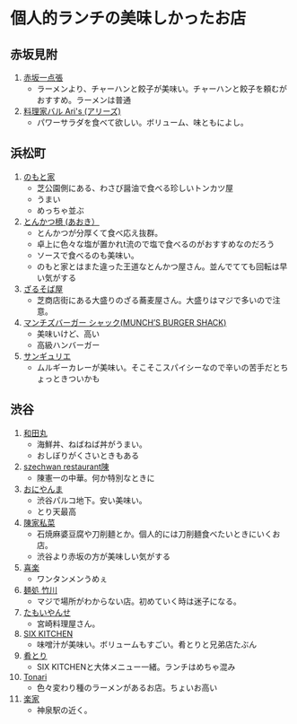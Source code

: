 # 個人的ランチの美味しかったお店

## 赤坂見附

1. [赤坂一点張](https://tabelog.com/tokyo/A1308/A130801/13002781/)
    - ラーメンより、チャーハンと餃子が美味い。チャーハンと餃子を頼むがおすすめ。ラーメンは普通
2. [料理家バル Ari's (アリーズ)](https://tabelog.com/tokyo/A1308/A130801/13208844/)
    - パワーサラダを食べて欲しい。ボリューム、味ともによし。

## 浜松町

1. [のもと家](https://tabelog.com/tokyo/A1314/A131401/13170377/)
    - 芝公園側にある、わさび醤油で食べる珍しいトンカツ屋
    - うまい
    - めっちゃ並ぶ
2. [とんかつ檍 (あおき）](https://tabelog.com/tokyo/A1314/A131401/13190933/)
    - とんかつが分厚くて食べ応え抜群。
    - 卓上に色々な塩が置かれt流ので塩で食べるのがおすすめなのだろう
    - ソースで食べるのも美味い。
    - のもと家とはまた違った王道なとんかつ屋さん。並んでてても回転は早い気がする
3. [ざるそば屋](https://www.shiba-shotenkai.com/archives/421)
    - 芝商店街にある大盛りのざる蕎麦屋さん。大盛りはマジで多いので注意。
4. [マンチズバーガー シャック(MUNCH’S BURGER SHACK)](https://www.shiba-shotenkai.com/archives/177)
    - 美味いけど、高い
    - 高級ハンバーガー
5. [サンギュリエ](https://tabelog.com/tokyo/A1314/A131401/13087879/)
    - ムルギーカレーが美味い。そこそこスパイシーなので辛いの苦手だとちょっときついかも


## 渋谷

1. [和田丸](https://tabelog.com/tokyo/A1303/A130301/13002065/)
    - 海鮮丼、ねばねば丼がうまい。
    - おしぼりがくさいときもある
3. [szechwan restaurant陳](https://www.tokyuhotels.co.jp/cerulean-h/restaurant/chen/index.html)
    - 陳憲一の中華。何か特別なときに
5. [おにやんま](https://shibuya.parco.jp/shop/detail/?cd=025855)
    - 渋谷パルコ地下。安い美味い。
    - とり天最高
7. [陳家私菜](https://chin-z.com)
    - 石焼麻婆豆腐や刀削麺とか。個人的には刀削麺食べたいときにいくお店。
    - 渋谷より赤坂の方が美味しい気がする
9. [喜楽](https://tabelog.com/tokyo/A1303/A130301/13001705/)
    - ワンタンメンうめぇ
11. [麺処 竹川](https://tabelog.com/tokyo/A1303/A130301/13178370/)
    - マジで場所がわからない店。初めていく時は迷子になる。 
13. [たもいやんせ](https://tabelog.com/tokyo/A1303/A130301/13001717/)
    - 宮崎料理屋さん。
15. [SIX KITCHEN](https://tabelog.com/tokyo/A1303/A130301/13214471/)
    - 味噌汁が美味い。ボリュームもすごい。肴とりと兄弟店たぶん
17. [肴とり](https://tabelog.com/tokyo/A1303/A130301/13198186/)
    - SIX KITCHENと大体メニュー一緒。ランチはめちゃ混み
19. [Tonari](https://tabelog.com/tokyo/A1303/A130301/13196746/)
    - 色々変わり種のラーメンがあるお店。ちょいお高い
21. [楽家](https://tabelog.com/tokyo/A1303/A130301/13054099/)
    - 神泉駅の近く。
